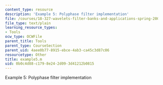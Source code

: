 ```yaml
---
content_type: resource
description: 'Example 5: Polyphase filter implementation'
file: /courses/18-327-wavelets-filter-banks-and-applications-spring-2003/0b0c4d88c1798e242d093d41212b0815_example5.m
file_type: text/plain
learning_resource_types:
- Tools
ocw_type: OCWFile
parent_title: Tools
parent_type: CourseSection
parent_uid: 4aee0b77-8915-ebce-4ab3-ca45c3d87c06
resourcetype: Other
title: example5.m
uid: 0b0c4d88-c179-8e24-2d09-3d41212b0815
---
```

Example 5: Polyphase filter implementation

